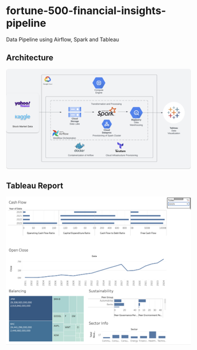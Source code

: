 # fortune-500-financial-insights-pipeline

Data Pipeline using Airflow, Spark and Tableau

## Architecture

![](./images/arch.png)

## Tableau Report
![Tableau](./images/tableau_AMZN.png)
